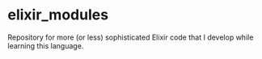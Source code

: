 # elixir_modules
Repository for more (or less) sophisticated Elixir code that I develop while learning this language.
